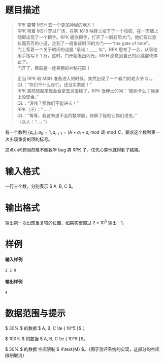 
# 题目描述

> RPK 要带 MSH 去一个更加神秘的地方！  
RPK 带着 MSH 穿过广场，在第 1618 块砖上按下了一个按钮，在一面墙上随即出现了一个把手。RPK 握住把手，打开了一扇石质大门。他们穿过悠长而芬芳的小道，走到了一扇象征时间的大门——“the gate of time”。  
门上写着一个关于时间的谜题 “承诺：____ 年”，RPK 思考了一会，从容地用手指写下 1 万，这时，门开始发出闪光，MSH 感觉到自己的心跳都快停止了。  
门开了，眼前是一座美丽的神秘花园！

> 正当 RPK 和 MSH 准备进入的时候，突然出现了一个看门的老大爷 QL。  
QL：“你们干什么你们，还没买票呢！”  
RPK 突然想起来现金全拿去买蛋糕了，RPK 很绅士的问：“能刷卡么？我身上没现金。”  
QL：“没钱？那你们不能进去！”  
RPK（汗）：“……”  
QL：“等等，我这有道不会的数学题，你解了我就让你们进去。”  
（众人：“……”）

有一个数列 $\{a_n\}, a_0 = 1, a_{i+1} = (A\times{a_i} + a_i \bmod B) \bmod C$，要求这个数列第一次出现重复的项的标号。

这点小问题当然难不倒数学 bug 男 RPK 了，仅凭心算他就得到了结果。



# 输入格式

一行三个数，分别表示 $ A, B, C $。


# 输出格式

输出第一次出现重复项的位置，如果答案超过 $2\times 10^6$ 输出 $-1$。


# 样例

#### 输入样例
```plain
2 2 9
```

#### 输出样例
```plain
4
```



# 数据范围与提示

$ 30\% $ 的数据  $ A, B, C \le { 10^5 }$；

$ 100\% $ 的数据 $ A, B, C \le { 10^9 }$。

$ 30\% $ 的数据 空间限制 $ 4\text{M} $。（囿于测评系统的实现，这部分的空间限制取消）


